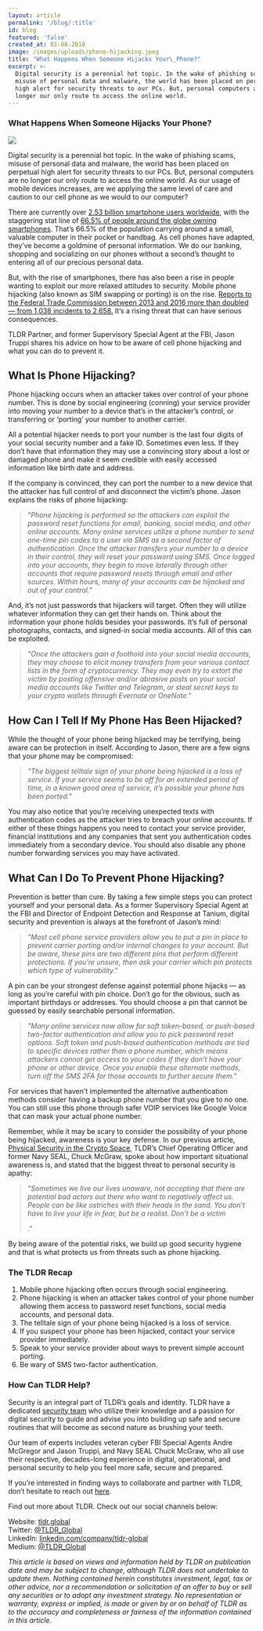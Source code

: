 ```yaml
---
layout: article
permalink: '/blog/:title'
id: blog
featured: 'false'
created_at: 01-08-2018
image: /images/uploads/phone-hijacking.jpeg
title: "What Happens When Someone Hijacks Your\_Phone?"
excerpt: >-
  Digital security is a perennial hot topic. In the wake of phishing scams,
  misuse of personal data and malware, the world has been placed on perpetual
  high alert for security threats to our PCs. But, personal computers are no
  longer our only route to access the online world.
---
```

### What Happens When Someone Hijacks Your Phone?

![](https://cdn-images-1.medium.com/max/1600/1*ULjTt2I4oJ_BuCTGcLQtkA.jpeg)

Digital security is a perennial hot topic. In the wake of phishing scams, misuse of personal data and malware, the world has been placed on perpetual high alert for security threats to our PCs. But, personal computers are no longer our only route to access the online world. As our usage of mobile devices increases, are we applying the same level of care and caution to our cell phone as we would to our computer?

There are currently over [2.53 billion smartphone users worldwide](https://statista.com/statistics/330695/number-of-smartphone-users-worldwide/), with the staggering stat line of [66.5% of people around the globe owning smartphones](https://recode.net/2017/10/16/16482168/two-thirds-of-adults-worldwide-will-own-smartphones-next-year). That’s 66.5% of the population carrying around a small, valuable computer in their pocket or handbag. As cell phones have adapted, they’ve become a goldmine of personal information. We do our banking, shopping and socializing on our phones without a second’s thought to entering all of our precious personal data.

But, with the rise of smartphones, there has also been a rise in people wanting to exploit our more relaxed attitudes to security. Mobile phone hijacking (also known as SIM swapping or porting) is on the rise. [Reports to the Federal Trade Commission between 2013 and 2016 more than doubled — from 1,038 incidents to 2,658.](https://ftc.gov/news-events/blogs/techftc/2016/06/your-mobile-phone-account-could-be-hijacked-identity-thief) It’s a rising threat that can have serious consequences.

TLDR Partner, and former Supervisory Special Agent at the FBI, Jason Truppi shares his advice on how to be aware of cell phone hijacking and what you can do to prevent it.

## What Is Phone Hijacking?

Phone hijacking occurs when an attacker takes over control of your phone number. This is done by social engineering (conning) your service provider into moving your number to a device that’s in the attacker’s control, or transferring or ‘porting’ your number to another carrier.

All a potential hijacker needs to port your number is the last four digits of your social security number and a fake ID. Sometimes even less. If they don’t have that information they may use a convincing story about a lost or damaged phone and make it seem credible with easily accessed information like birth date and address.

If the company is convinced, they can port the number to a new device that the attacker has full control of and disconnect the victim’s phone. Jason explains the risks of phone hijacking:

> _"Phone hijacking is performed so the attackers can exploit the password reset functions for email, banking, social media, and other online accounts. Many online services utilize a phone number to send one-time pin codes to a user via SMS as a second factor of authentication. Once the attacker transfers your number to a device in their control, they will reset your password using SMS. Once logged into your accounts, they begin to move laterally through other accounts that require password resets through email and other sources. Within hours, many of your accounts can be hijacked and out of your control."_

And, it’s not just passwords that hijackers will target. Often they will utilize whatever information they can get their hands on. Think about the information your phone holds besides your passwords. It’s full of personal photographs, contacts, and signed-in social media accounts. All of this can be exploited.

> _"Once the attackers gain a foothold into your social media accounts, they may choose to elicit money transfers from your various contact lists in the form of cryptocurrency. They may even try to extort the victim by posting offensive and/or abrasive posts on your social media accounts like Twitter and Telegram, or steal secret keys to your crypto wallets through Evernote or OneNote."_

## How Can I Tell If My Phone Has Been Hijacked?

While the thought of your phone being hijacked may be terrifying, being aware can be protection in itself. According to Jason, there are a few signs that your phone may be compromised:

> _"The biggest telltale sign of your phone being hijacked is a loss of service. If your service seems to be off for an extended period of time, in a known good area of service, it’s possible your phone has been ported."_

You may also notice that you’re receiving unexpected texts with authentication codes as the attacker tries to breach your online accounts. If either of these things happens you need to contact your service provider, financial institutions and any companies that sent you authentication codes immediately from a secondary device. You should also disable any phone number forwarding services you may have activated.

## What Can I Do To Prevent Phone Hijacking?

Prevention is better than cure. By taking a few simple steps you can protect yourself and your personal data. As a former Supervisory Special Agent at the FBI and Director of Endpoint Detection and Response at Tanium, digital security and prevention is always at the forefront of Jason’s mind:

> _"Most cell phone service providers allow you to put a pin in place to prevent carrier porting and/or internal changes to your account. But be aware, these pins are two different pins that perform different protections. If you’re unsure, then ask your carrier which pin protects which type of vulnerability."_

A pin can be your strongest defense against potential phone hijacks — as long as you’re careful with pin choice. Don’t go for the obvious, such as important birthdays or addresses. You should choose a pin that cannot be guessed by easily searchable personal information.

> _"Many online services now allow for soft token-based, or push-based two-factor authentication and allow you to pick password reset options. Soft token and push-based authentication methods are tied to specific devices rather than a phone number, which means attackers cannot get access to your codes if they don’t have your phone or other device. Once you enable these alternate methods, turn off the SMS 2FA for those accounts to further secure them."_

For services that haven’t implemented the alternative authentication methods consider having a backup phone number that you give to no one. You can still use this phone through safer VOIP services like Google Voice that can mask your actual phone number.

Remember, while it may be scary to consider the possibility of your phone being hijacked, awareness is your key defense. In our previous article, [Physical Security in the Crypto Space](https://medium.com/@TLDR_Capital/physical-security-in-the-crypto-space-bee91aca6e7f), TLDR’s Chief Operating Officer and former Navy SEAL, Chuck McGraw, spoke about how important situational awareness is, and stated that the biggest threat to personal security is apathy:

> _"Sometimes we live our lives unaware, not accepting that there are potential bad actors out there who want to negatively affect us. People can be like ostriches with their heads in the sand. You don’t have to live your life in fear, but be a realist. Don’t be a victim_
>
> ."

By being aware of the potential risks, we build up good security hygiene and that is what protects us from threats such as phone hijacking.

### The TLDR Recap

1. Mobile phone hijacking often occurs through social engineering.
2. Phone hijacking is when an attacker takes control of your phone number allowing them access to password reset functions, social media accounts, and personal data.
3. The telltale sign of your phone being hijacked is a loss of service.
4. If you suspect your phone has been hijacked, contact your service provider immediately.
5. Speak to your service provider about ways to prevent simple account porting.
6. Be wary of SMS two-factor authentication.

### How Can TLDR Help?

Security is an integral part of TLDR’s goals and identity. TLDR have a dedicated [security team](https://medium.com/@TLDR_Capital/meet-the-tldr-security-team-4e0cc4964380) who utilize their knowledge and a passion for digital security to guide and advise you into building up safe and secure routines that will become as second nature as brushing your teeth.

Our team of experts includes veteran cyber FBI Special Agents Andre McGregor and Jason Truppi, and Navy SEAL Chuck McGraw, who all use their respective, decades-long experience in digital, operational, and personal security to help you feel more safe, secure and prepared.

If you’re interested in finding ways to collaborate and partner with TLDR, don’t hesitate to reach out [here](https://www.tldr.global/contact).

Find out more about TLDR. Check out our social channels below:

Website: [tldr.global](https://tldr.global)\
Twitter: [@TLDR_Global](https://twitter.com/TLDR_Global)\
LinkedIn: [linkedin.com/company/tldr-global](https://www.linkedin.com/company/tldr-global/)\
Medium: [@TLDR_Global](https://medium.com/@TLDR_Global)

_This article is based on views and information held by TLDR on publication date and may be subject to change, although TLDR does not undertake to update them. Nothing contained herein constitutes investment, legal, tax or other advice, nor a recommendation or solicitation of an offer to buy or sell any securities or to adopt any investment strategy. No representation or warranty, express or implied, is made or given by or on behalf of TLDR as to the accuracy and completeness or fairness of the information contained in this article._
